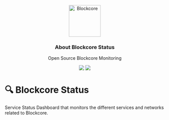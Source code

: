 <p align="center">
  <p align="center">
    <img src="https://user-images.githubusercontent.com/5221349/72841405-93c2ce80-3c96-11ea-844b-3e1ff782b1ae.png" height="100" alt="Blockcore" />
  </p>
  <h3 align="center">
    About Blockcore Status
  </h3>
  <p align="center">
    Open Source Blockcore Monitoring 
  </p>
  <p align="center">
      <a href="https://github.com/block-core/blockcore-status/actions"><img src="https://github.com/block-core/blockcore/workflows/Build/badge.svg" /></a>
      <a href="https://github.com/block-core/blockcore-status/actions"><img src="https://github.com/block-core/blockcore/workflows/Publish%20Release%20Packages/badge.svg" /></a>
  </p>
</p>

# 🔍 Blockcore Status

Service Status Dashboard that monitors the different services and networks related to Blockcore.


